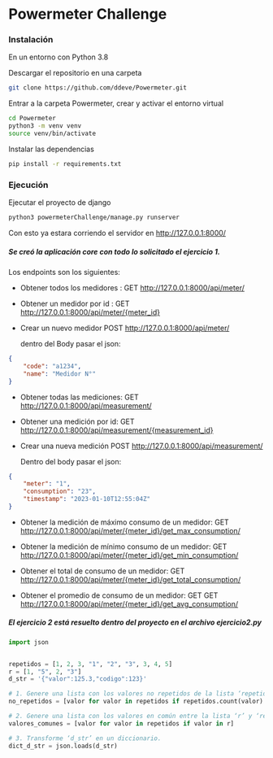# Powermeter Challenge


### Instalación

En un entorno con Python 3.8 

Descargar el repositorio en una carpeta

```bash
git clone https://github.com/ddeve/Powermeter.git
```

Entrar a la carpeta Powermeter, crear y activar el entorno virtual

```bash
cd Powermeter
python3 -m venv venv
source venv/bin/activate
```

Instalar las dependencias

```bash
pip install -r requirements.txt
```

### Ejecución

Ejecutar el proyecto de django

```bash
python3 powermeterChallenge/manage.py runserver
```

Con esto ya estara corriendo el servidor en  http://127.0.0.1:8000/

##### Se creó la aplicación *core* con todo lo solicitado el ejercicio 1.

Los endpoints son los siguientes:

* Obtener todos los medidores : GET http://127.0.0.1:8000/api/meter/
* Obtener un medidor por id : GET http://127.0.0.1:8000/api/meter/{meter_id}
* Crear un nuevo medidor POST http://127.0.0.1:8000/api/meter/

	dentro del Body pasar el json:

```json
{
	"code": "a1234",
	"name": "Medidor N°"
}
```

* Obtener todas las mediciones: GET http://127.0.0.1:8000/api/measurement/
* Obtener una medición por id: GET http://127.0.0.1:8000/api/measurement/{measurement_id}
* Crear una nueva medición POST http://127.0.0.1:8000/api/measurement/

	Dentro del body pasar el json:

```json
{
	"meter": "1",
	"consumption": "23",
	"timestamp": "2023-01-10T12:55:04Z"
}
```

* Obtener la medición de máximo consumo de un medidor: 
	GET http://127.0.0.1:8000/api/meter/{meter_id}/get_max_consumption/

* Obtener la medición de mínimo consumo de un medidor: 
	GET http://127.0.0.1:8000/api/meter/{meter_id}/get_min_consumption/

* Obtener el total de consumo de un medidor: 
	GET http://127.0.0.1:8000/api/meter/{meter_id}/get_total_consumption/

* Obtener el promedio de consumo de un medidor: GET 
	GET http://127.0.0.1:8000/api/meter/{meter_id}/get_avg_consumption/



##### El ejercicio 2 está resuelto dentro del proyecto en el archivo ejercicio2.py


```python
import json


repetidos = [1, 2, 3, "1", "2", "3", 3, 4, 5]
r = [1, "5", 2, "3"]
d_str = '{"valor":125.3,"codigo":123}'

# 1. Genere una lista con los valores no repetidos de la lista ‘repetidos’.
no_repetidos = [valor for valor in repetidos if repetidos.count(valor) == 1]

# 2. Genere una lista con los valores en común entre la lista ‘r’ y ‘repetidos’
valores_comunes = [valor for valor in repetidos if valor in r]

# 3. Transforme ‘d_str’ en un diccionario.
dict_d_str = json.loads(d_str)
```
